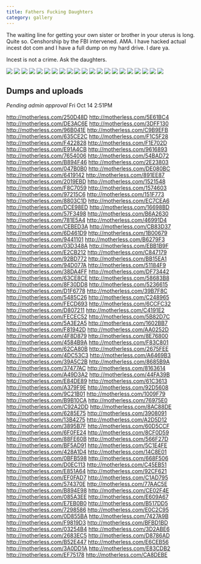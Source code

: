 ```yaml
---
title: Fathers Fucking Daughters
category: gallery
---
```


The waiting line for getting your own sister or brother in your uterus is long. Quite so. Censhorship by the FBI intervened. AMA. I have hacked actual incest dot com and I have a full dump on my hard drive. I dare ya.

Incest is not a crime. Ask the daughters.

<img src="https://incest.life/media/father_daughter/photos/323952.jpg" />

<img src="https://incest.life/media/father_daughter/photos/323953.jpg" />

<img src="https://incest.life/media/father_daughter/photos/323956.jpg" />

<img src="https://incest.life/media/father_daughter/photos/326404.JPG" />

<img src="https://incest.life/media/father_daughter/photos/328878.jpg" />

<img src="https://incest.life/media/father_daughter/photos/333019.jpg" />

<img src="https://incest.life/media/father_daughter/photos/333020.jpg" />

<img src="https://incest.life/media/father_daughter/photos/333021.jpg" />

<img src="https://incest.life/media/father_daughter/photos/326133.JPG" />

<img src="https://incest.life/media/father_daughter/photos/364241.JPG" />

<img src="https://incest.life/media/father_daughter/photos/364234.JPG" />

<img src="https://incest.life/media/father_daughter/photos/405477.jpg" />

<img src="https://incest.life/media/father_daughter/photos/405500.jpg" />

<img src="https://incest.life/media/father_daughter/photos/405502.jpg" />

<img src="https://incest.life/media/unsorted/579000/578191.jpg" />

<img src="https://incest.life/media/father_daughter/photos/410467.jpg" />

<img src="https://incest.life/media/father_daughter/photos/410471.jpg" />

<img src="https://incest.life/media/father_daughter/photos/408374.jpg" />

<img src="https://incest.life/media/father_daughter/photos/408167.jpg" />

<img src="https://incest.life/media/father_daughter/photos/408176.JPG" />

<img src="https://incest.life/media/father_daughter/photos/408385.JPG" />

## Dumps and uploads

_Pending admin approval_ Fri Oct 14 2:51PM

http://motherless.com/250D48D
http://motherless.com/5E61BC4
http://motherless.com/DE3AC6E
http://motherless.com/3DFF130
http://motherless.com/96B041E
http://motherless.com/C9B9EFB
http://motherless.com/635CE2C
http://motherless.com/F1C5F28
http://motherless.com/F422828
http://motherless.com/F1E702D
http://motherless.com/E91A4CB
http://motherless.com/9616893
http://motherless.com/7654006
http://motherless.com/54BAD72
http://motherless.com/B894F46
http://motherless.com/2E23803
http://motherless.com/047B0B0
http://motherless.com/DE080BC
http://motherless.com/6419142
http://motherless.com/891EE87
http://motherless.com/2019EBD
http://motherless.com/1521548
http://motherless.com/F8C7059
http://motherless.com/1574603
http://motherless.com/97215C6
http://motherless.com/151F773
http://motherless.com/8803C1D
http://motherless.com/EC7CEA6
http://motherless.com/DCE98ED
http://motherless.com/16698BD
http://motherless.com/57F3498
http://motherless.com/B6A2630
http://motherless.com/781E5A4
http://motherless.com/46991D4
http://motherless.com/CEBED3A
http://motherless.com/CB83D37
http://motherless.com/6D461D9
http://motherless.com/1B00679
http://motherless.com/9441101
http://motherless.com/B6279F3
http://motherless.com/03D348A
http://motherless.com/EBB1B9F
http://motherless.com/E2CB212
http://motherless.com/C847179
http://motherless.com/92BD772
http://motherless.com/BB15EA1
http://motherless.com/94D077A
http://motherless.com/51184F9
http://motherless.com/38DA4FF
http://motherless.com/DF73442
http://motherless.com/63CE8CE
http://motherless.com/58683B8
http://motherless.com/8F30DD8
http://motherless.com/5236615
http://motherless.com/D1F6778
http://motherless.com/39B7F8C
http://motherless.com/5485C26
http://motherless.com/C248965
http://motherless.com/FECD693
http://motherless.com/6CCFC32
http://motherless.com/D807211
http://motherless.com/C4191E2
http://motherless.com/FECEC52
http://motherless.com/5B82D7C
http://motherless.com/5A3E2A5
http://motherless.com/1602BB7
http://motherless.com/F81942D
http://motherless.com/AA0252D
http://motherless.com/4F8D879
http://motherless.com/8E76800
http://motherless.com/4584B9A
http://motherless.com/F83C801
http://motherless.com/62CA80B
http://motherless.com/2675FEE
http://motherless.com/4DC53C3
http://motherless.com/A6469B3
http://motherless.com/39A5C2B
http://motherless.com/8685B9A
http://motherless.com/37477AC
http://motherless.com/8163614
http://motherless.com/A49D3A2
http://motherless.com/44FA39B
http://motherless.com/E84DE89
http://motherless.com/61C3613
http://motherless.com/A379F9E
http://motherless.com/92D5608
http://motherless.com/9C21B01
http://motherless.com/1009F79
http://motherless.com/B9B10CA
http://motherless.com/76975E0
http://motherless.com/C92A2DD
http://motherless.com/8AC88DE
http://motherless.com/6285E75
http://motherless.com/3908091
http://motherless.com/13B4275
http://motherless.com/A2D5D12
http://motherless.com/3895B7F
http://motherless.com/60D5CCF
http://motherless.com/6F0FE24
http://motherless.com/8CF0D59
http://motherless.com/88FE60B
http://motherless.com/566F27D
http://motherless.com/BF5AD91
http://motherless.com/5C1E4FE
http://motherless.com/428A1D4
http://motherless.com/14C8E01
http://motherless.com/0BFB598
http://motherless.com/668F506
http://motherless.com/D0EC113
http://motherless.com/C45EB51
http://motherless.com/E851A64
http://motherless.com/92CF621
http://motherless.com/EF0FAD7
http://motherless.com/C1AD795
http://motherless.com/574370E
http://motherless.com/77AAC5E
http://motherless.com/B894E98
http://motherless.com/CE02F4E
http://motherless.com/085A3EE
http://motherless.com/E609A67
http://motherless.com/E7EB0B0
http://motherless.com/B517DD5
http://motherless.com/7298586
http://motherless.com/E0C2C95
http://motherless.com/0D855BA
http://motherless.com/7427A9B
http://motherless.com/F9819D3
http://motherless.com/BFBD1BD
http://motherless.com/03254B4
http://motherless.com/3D2ABE6
http://motherless.com/2683EC5
http://motherless.com/D8786AD
http://motherless.com/B52E447
http://motherless.com/E6CEB56
http://motherless.com/3A0DD1A
http://motherless.com/E83CDB2
http://motherless.com/EF75178
http://motherless.com/CA8DEBE
